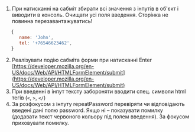 1. При натисканні на сабміт збирати всі значення з інпутів в об'єкт і виводити в консоль. Очищати усі поля введення. Сторінка не повинна перезавантажуватись!
```js
   {
      name: 'John',
      tel: '+76546623462',
   }
```
2. Реалізувати подію сабміта форми при натисканні Enter [https://developer.mozilla.org/en-US/docs/Web/API/HTMLFormElement/submit](https://developer.mozilla.org/en-US/docs/Web/API/HTMLFormElement/submit)
3. При введенні в інпут тексту забороняти вводити спец. символи html тегів (`<`, `>`, `</`)
4. За розфокусом з інпуту repeatPassword перевіряти чи відповідають введені дані полю password. Якщо ні – показувати помилку (додавати текст червоного кольору під полем введення). За фокусом приховувати помилку.